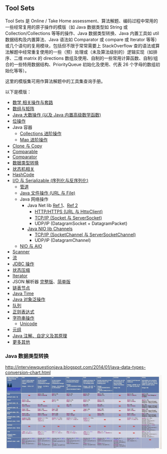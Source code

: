 ## Tool Sets
  
Tool Sets 是 Online / Take Home assessment、算法解题、编码过程中常用的一些经常复用的原子操作的模版（如 Java 数据类型如 String 或 Collection/Collections 等等的操作、Java 数据类型转换、Java 内置工具如 util 数据结构及内置算法、Java 语法如 Comparator 或 compare 或 Iterator 等等）或几个语句的复用模块，包括但不限于常常需要上 StackOverflow 查的语法或算法解题中经常重复使用的一些（预）处理或（未及算法级别的）逻辑实现（如排序、二维 matrix 的 directions 数组及使用、自制的一些常用计算函数、自制/组合的一些特用数据结构、PriorityQueue 初始化及使用、代表 26 个字母的数组初始化等等）。  
  
这里的模版集可用作算法解题中的工具集查询手册。  
  
以下是模版：  
* [数学 相关操作与套路](./Math.java)
* [数组与矩阵](./Arrays(Matrix).java)
* [Java 大数操作 (以及 Java 内置高级数学函数)](./BigNumber.java)
* [位操作](./Bitwise.java)
* Java 容器
  * [Collections 进阶操作](./Collections.java)
  * [Map 进阶操作](./Map.java)
* [Clone 与 Copy](./Clone(Copy).java)
* [Comparable](./Comparable.java)
* [Comparator](./Comparator.java)
* [数据类型转换](./DataTypeConversion.java)
* [状态机相关](./FSM(DFA).java)
* [HashCode](./HashCode.java)
* [I/O 与 Serializable (序列化与反序列化)](./IO(Serializable).java)
  * [管道](./Pipe.java)
  * [Java 文件操作 (URL 与 File)](./File.java)
  * Java 网络操作
    * Java Net lib [Ref 1](https://jenkov.com/tutorials/java-networking/index.html)、[Ref 2](https://www.cnblogs.com/czwbig/p/10018118.html)
      * [HTTP/HTTPS (URL 与 HttpClient)](./HTTP.java)
      * [TCP/IP (Socket 与 ServerSocket)](./TCP.java)
      * UDP/IP (DatagramSocket + DatagramPacket)
    * [Java NIO lib Channels](https://jenkov.com/tutorials/java-nio/channels.html)
      * [TCP/IP (SocketChannel 与 ServerSocketChannel)](./TCP.java)
      * UDP/IP (DatagramChannel)
  * [NIO 与 AIO](./NIO.java)
* [Scanner](./Scanner.java)
* [流](./Stream.java)
* [JDBC 操作](./JDBC.java)
* [状态压缩](./StateCompression.java)
* [Iterator](./Iterator.java)
* JSON 解析器 [完整版](./JSONParser.java)、[简单版](./../Other%20Practices/nested%20data/Solution.java)
* [链表节点](./LinkedListNode.java)
* [Java Time](./Time.java)
* [Java 对象泛操作](./Object.java)
* [队列](./Queue.java)
* [正则表达式](./Regex.java)
* [字符串操作](./String.java)
  * [Unicode](./Unicode.java)
* [元组](./Tuple.java)
* [Java 注解、自定义及其原理](./Annotation.java)
* [更多其他](../Program%20Languages%20Features/README.md)
  
### Java 数据类型转换
http://interviewquestionjava.blogspot.com/2014/01/java-data-types-conversion-chart.html  
![](./Java%20Data%20Type%20Conversion%20Chart.jpeg)  
